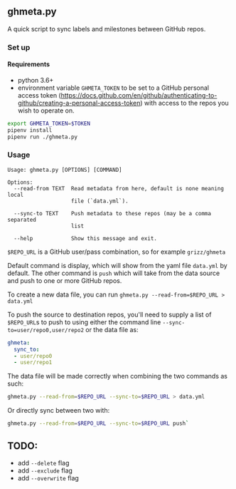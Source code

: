 
## ghmeta.py

A quick script to sync labels and milestones between GitHub repos.

### Set up

#### Requirements

- python 3.6+
-  environment variable `GHMETA_TOKEN` to be set to a GitHub personal access token (<https://docs.github.com/en/github/authenticating-to-github/creating-a-personal-access-token>) with access to the repos you wish to operate on.

```sh
export GHMETA_TOKEN=$TOKEN
pipenv install
pipenv run ./ghmeta.py
```

### Usage

```
Usage: ghmeta.py [OPTIONS] [COMMAND]

Options:
  --read-from TEXT  Read metadata from here, default is none meaning local
                    file (`data.yml`).

  --sync-to TEXT    Push metadata to these repos (may be a comma separated
                    list

  --help            Show this message and exit.
```

`$REPO_URL` is a GitHub user/pass combination, so for example `grizz/ghmeta`

Default command is display, which will show from the yaml file `data.yml` by default. The other command is `push` which will take from the data source and push to one or more GitHub repos.

To create a new data file, you can run `ghmeta.py --read-from=$REPO_URL > data.yml`

To push the source to destination repos, you'll need to supply a list of `$REPO_URL`s to push to using either the command line `--sync-to=user/repo0,user/repo2` or the data file as:

```yml
ghmeta:
  sync_to:
  - user/repo0
  - user/repo1
```

The data file will be made correctly when combining the two commands as such:

```sh
ghmeta.py --read-from=$REPO_URL --sync-to=$REPO_URL > data.yml
```

Or directly sync between two with:

```sh
ghmeta.py --read-from=$REPO_URL --sync-to=$REPO_URL push`
```

## TODO:

- add `--delete` flag
- add `--exclude` flag
- add `--overwrite` flag

